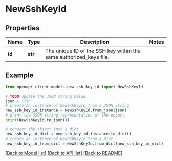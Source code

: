 # NewSshKeyId


## Properties

Name | Type | Description | Notes
------------ | ------------- | ------------- | -------------
**id** | **str** | The unique ID of the SSH key within the same authorized_keys file. | 

## Example

```python
from openapi_client.models.new_ssh_key_id import NewSshKeyId

# TODO update the JSON string below
json = "{}"
# create an instance of NewSshKeyId from a JSON string
new_ssh_key_id_instance = NewSshKeyId.from_json(json)
# print the JSON string representation of the object
print(NewSshKeyId.to_json())

# convert the object into a dict
new_ssh_key_id_dict = new_ssh_key_id_instance.to_dict()
# create an instance of NewSshKeyId from a dict
new_ssh_key_id_from_dict = NewSshKeyId.from_dict(new_ssh_key_id_dict)
```
[[Back to Model list]](../README.md#documentation-for-models) [[Back to API list]](../README.md#documentation-for-api-endpoints) [[Back to README]](../README.md)


